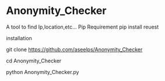 # Anonymity_Checker
A tool to find Ip,location,etc...
Pip Requirement
pip install reuest

installation

git clone https://github.com/aseelps/Anonymity_Checker

cd Anonymity_Checker

python Anonymity_Checker.py
